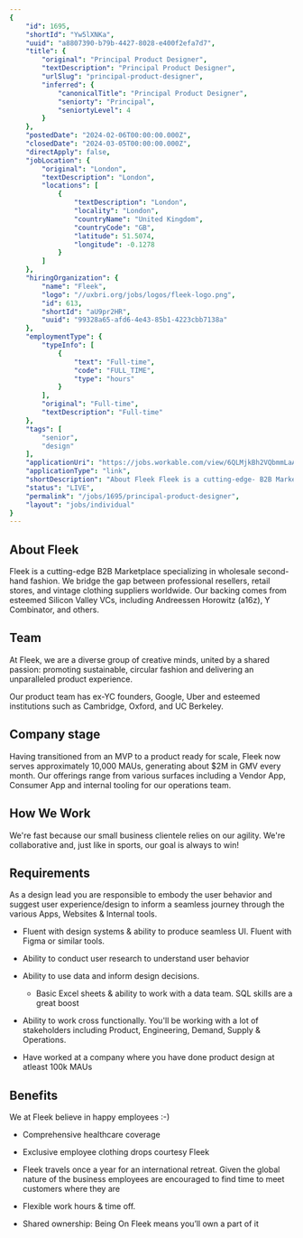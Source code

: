 ```yaml
---
{
	"id": 1695,
	"shortId": "Yw5lXNKa",
	"uuid": "a8807390-b79b-4427-8028-e400f2efa7d7",
	"title": {
		"original": "Principal Product Designer",
		"textDescription": "Principal Product Designer",
		"urlSlug": "principal-product-designer",
		"inferred": {
			"canonicalTitle": "Principal Product Designer",
			"seniorty": "Principal",
			"seniortyLevel": 4
		}
	},
	"postedDate": "2024-02-06T00:00:00.000Z",
	"closedDate": "2024-03-05T00:00:00.000Z",
	"directApply": false,
	"jobLocation": {
		"original": "London",
		"textDescription": "London",
		"locations": [
			{
				"textDescription": "London",
				"locality": "London",
				"countryName": "United Kingdom",
				"countryCode": "GB",
				"latitude": 51.5074,
				"longitude": -0.1278
			}
		]
	},
	"hiringOrganization": {
		"name": "Fleek",
		"logo": "//uxbri.org/jobs/logos/fleek-logo.png",
		"id": 613,
		"shortId": "aU9pr2HR",
		"uuid": "99328a65-afd6-4e43-85b1-4223cbb7138a"
	},
	"employmentType": {
		"typeInfo": [
			{
				"text": "Full-time",
				"code": "FULL_TIME",
				"type": "hours"
			}
		],
		"original": "Full-time",
		"textDescription": "Full-time"
	},
	"tags": [
		"senior",
		"design"
	],
	"applicationUri": "https://jobs.workable.com/view/6QLMjkBh2VQbmmLaAW78XH/principal-product-designer-in-london-at-fleek",
	"applicationType": "link",
	"shortDescription": "About Fleek Fleek is a cutting-edge- B2B Marketplace specializing in wholesale second-hand- fashion. We bridge the gap between professional resellers, retail stores, and vintage clothing suppliers",
	"status": "LIVE",
	"permalink": "/jobs/1695/principal-product-designer",
	"layout": "jobs/individual"
}
---
```

<h2>About Fleek</h2><p>Fleek is a cutting-edge B2B Marketplace specializing in wholesale second-hand fashion. We bridge the gap between professional resellers, retail stores, and vintage clothing suppliers worldwide. Our backing comes from esteemed Silicon Valley VCs, including Andreessen Horowitz (a16z), Y Combinator, and others.</p><h2>Team</h2><p>At Fleek, we are a diverse group of creative minds, united by a shared passion: promoting sustainable, circular fashion and delivering an unparalleled product experience.</p><p>Our product team has ex-YC founders, Google, Uber and esteemed institutions such as Cambridge, Oxford, and UC Berkeley.</p><h2>Company stage</h2><p>Having transitioned from an MVP to a product ready for scale, Fleek now serves approximately 10,000 MAUs, generating about $2M in GMV every month. Our offerings range from various surfaces including a Vendor App, Consumer App and internal tooling for our operations team.</p><h2>How We Work</h2><p>We're fast because our small business clientele relies on our agility. We're collaborative and, just like in sports, our goal is always to win!</p><h2>Requirements</h2><p>As a design lead you are responsible to embody the user behavior and suggest user experience/design to inform a seamless journey through the various Apps, Websites &amp; Internal tools.</p><ul><li><p>Fluent with design systems &amp; ability to produce seamless UI. Fluent with Figma or similar tools.</p></li><li><p>Ability to conduct user research to understand user behavior</p></li><li><p>Ability to use data and inform design decisions.</p><ul><li><p>Basic Excel sheets &amp; ability to work with a data team. SQL skills are a great boost</p></li></ul></li><li><p>Ability to work cross functionally. You'll be working with a lot of stakeholders including Product, Engineering, Demand, Supply &amp; Operations.</p></li><li><p>Have worked at a company where you have done product design at atleast 100k MAUs</p></li></ul><h2>Benefits</h2><p>We at Fleek believe in happy employees :-)</p><ul><li><p>Comprehensive healthcare coverage</p></li><li><p>Exclusive employee clothing drops courtesy Fleek</p></li><li><p>Fleek travels once a year for an international retreat. Given the global nature of the business employees are encouraged to find time to meet customers where they are</p></li><li><p>Flexible work hours &amp; time off.</p></li><li><p>Shared ownership: Being On Fleek means you’ll own a part of it</p></li></ul>
